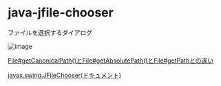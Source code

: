 # java-jfile-chooser
ファイルを選択するダイアログ

![image](https://user-images.githubusercontent.com/1501327/130890718-30fdd4ce-0a78-4c5d-8a3d-3f31b3ada885.png)

[File#getCanonicalPath()とFile#getAbsolutePath()とFile#getPathとの違い](https://qiita.com/arai-wa/items/fd0b4d752a31a268604b)

[javax.swing.JFileChooser(ドキュメント)](https://docs.oracle.com/javase/jp/8/docs/api/javax/swing/JFileChooser.html)
